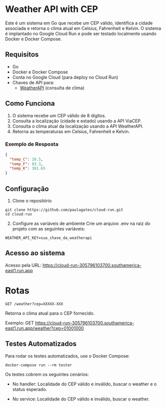 # Weather API with CEP

Este é um sistema em Go que recebe um CEP válido, identifica a cidade associada e retorna o clima atual em Celsius, Fahrenheit e Kelvin. O sistema é implantado no Google Cloud Run e pode ser testado localmente usando Docker e Docker Compose.

## Requisitos

- Go
- Docker e Docker Compose
- Conta no Google Cloud (para deploy no Cloud Run)
- Chaves de API para:
  - [WeatherAPI](https://www.weatherapi.com/) (consulta de clima)

## Como Funciona

1. O sistema recebe um CEP válido de 8 dígitos.
2. Consulta a localização (cidade e estado) usando a API ViaCEP.
3. Consulta o clima atual da localização usando a API WeatherAPI.
4. Retorna as temperaturas em Celsius, Fahrenheit e Kelvin.

### Exemplo de Resposta

```json
{
  "temp_C": 28.5,
  "temp_F": 83.3,
  "temp_K": 301.65
}
```

## Configuração

1. Clone o repositório
```
git clone https://github.com/paulagates/cloud-run.git
cd cloud-run

```
2. Configure as variáveis de ambiente
Crie um arquivo .env na raiz do projeto com as seguintes variáveis:

```
WEATHER_API_KEY=sua_chave_da_weatherapi

```

## Acesso ao sistema

Acesso pela URL: https://cloud-run-305796103700.southamerica-east1.run.app

# Rotas

```
GET /weather?cep=XXXXX-XXX
```
Retorna o clima atual para o CEP fornecido.

Exemplo: GET https://cloud-run-305796103700.southamerica-east1.run.app/weather?cep=01001000

## Testes Automatizados

Para rodar os testes automatizados, use o Docker Compose:

```
docker-compose run --rm tester

```

Os testes cobrem os seguintes cenários:

- No handler: Localidade do CEP válido e inválido, buscar o weather e o status esperado.

- No service: Localidade do CEP válido e inválido, buscar o weather.